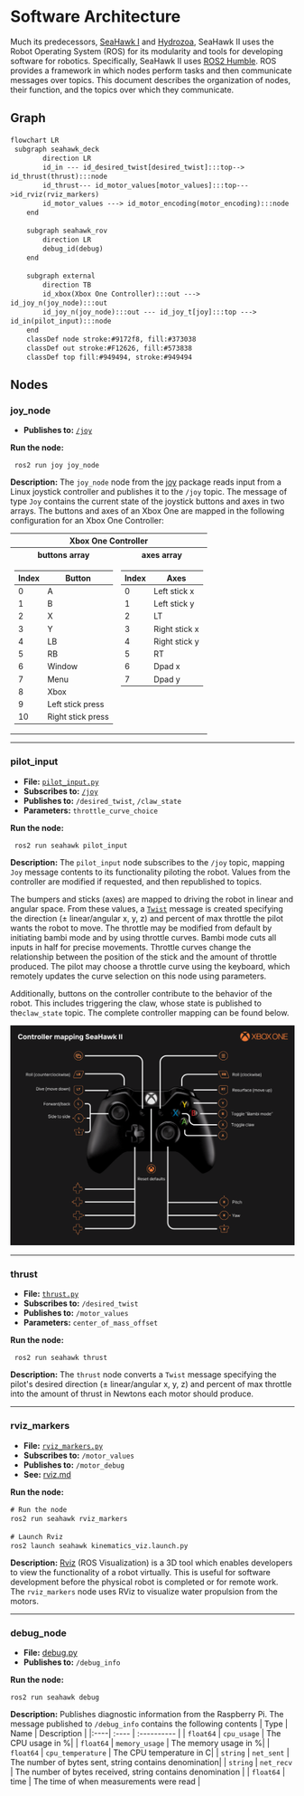 # Software Architecture
Much its predecessors, [SeaHawk I](https://github.com/CabrilloRoboticsClub/seahawk/releases/tag/MATEROV-2023) and [Hydrozoa](https://github.com/CabrilloRoboticsClub/cabrillo_rov_2022), SeaHawk II uses the Robot Operating System (ROS) for its modularity and tools for developing software for robotics. Specifically, SeaHawk II uses [ROS2 Humble](https://docs.ros.org/en/humble/index.html). ROS provides a framework in which nodes perform tasks and then communicate messages over topics. This document describes the organization of nodes, their function, and the topics over which they communicate.

## Graph
```mermaid
flowchart LR
 subgraph seahawk_deck
        direction LR
        id_in --- id_desired_twist[desired_twist]:::top--> id_thrust(thrust):::node
        id_thrust--- id_motor_values[motor_values]:::top--->id_rviz(rviz_markers)
        id_motor_values ---> id_motor_encoding(motor_encoding):::node
    end

    subgraph seahawk_rov
        direction LR
        debug_id(debug)
    end

    subgraph external
        direction TB
        id_xbox(Xbox One Controller):::out ---> id_joy_n(joy_node):::out
        id_joy_n(joy_node):::out --- id_joy_t[joy]:::top ---> id_in(pilot_input):::node
    end
    classDef node stroke:#9172f8, fill:#373038
    classDef out stroke:#F12626, fill:#573838
    classDef top fill:#949494, stroke:#949494
```

## Nodes

### joy_node
- **Publishes to:** [`/joy`](http://docs.ros.org/en/api/sensor_msgs/html/msg/Joy.html)

**Run the node:**
```console
 ros2 run joy joy_node
```

**Description:**
The `joy_node` node from the [joy](http://wiki.ros.org/joy) package reads input from a Linux joystick controller and publishes it to the `/joy` topic. The message of type `Joy` contains the current state of the joystick buttons and axes in two arrays. The buttons and axes of an Xbox One are mapped in the following configuration for an Xbox One Controller:

<table>
<tr><th colspan=2 style="text-align: center">Xbox One Controller</th></tr>
<tr><th style="text-align: center"> buttons array</th><th style="text-align: center">axes array</th></tr>
<tr><td>

| Index | Button | 
| ----- | ------ | 
| 0 | A | 
| 1 | B |
| 2 | X | as
| 3 | Y | 
| 4 | LB | 
| 5 | RB |
| 6 | Window | 
| 7 | Menu | 
| 8 | Xbox | 
| 9 | Left stick press | 
| 10 | Right stick press | 

</td><td valign="top">

| Index | Axes | 
| ----- | ---- | 
| 0 | Left stick x |
| 1 | Left stick y | 
| 2 | LT | 
| 3 | Right stick x | 
| 4 | Right stick y | 
| 5 | RT | 
| 6 | Dpad x | 
| 7 | Dpad y | 

</td></tr> <table>


---
### pilot_input
- **File:** [`pilot_input.py`](https://github.com/CabrilloRoboticsClub/seahawk/blob/main/src/seahawk/seahawk_deck/pilot_input.py)
- **Subscribes to:** [`/joy`](http://docs.ros.org/en/api/sensor_msgs/html/msg/Joy.html)
- **Publishes to:** `/desired_twist`, `/claw_state`
- **Parameters:** `throttle_curve_choice`

**Run the node:**
```console
 ros2 run seahawk pilot_input
```

**Description:** The `pilot_input` node subscribes to the `/joy` topic, mapping `Joy` message contents to its functionality piloting the robot. Values from the controller are modified if requested, and then republished to topics. 

The bumpers and sticks (axes) are mapped to driving the robot in linear and angular space. From these values, a [`Twist`](http://docs.ros.org/en/melodic/api/geometry_msgs/html/msg/Twist.html) message is created specifying the direction ($\pm$ linear/angular x, y, z) and percent of max throttle the pilot wants the robot to move. The throttle may be modified from default by initiating bambi mode and by using throttle curves. Bambi mode cuts all inputs in half for precise movements. Throttle curves change the relationship between the position of the stick and the amount of throttle produced. The pilot may choose a throttle curve using the keyboard, which remotely updates the curve selection on this node using parameters. 

Additionally, buttons on the controller contribute to the behavior of the robot. This includes triggering the claw, whose state is published to the`claw_state` topic. The complete controller mapping can be found below.

<img src="img/controller_map.png" width="700">

---
### thrust
- **File:** [`thrust.py`](https://github.com/CabrilloRoboticsClub/seahawk/blob/main/src/seahawk/seahawk_deck/thrust.py)
- **Subscribes to:** `/desired_twist`
- **Publishes to:** `/motor_values`
- **Parameters:** `center_of_mass_offset`

**Run the node:**
```console
 ros2 run seahawk thrust
```

**Description:** The `thrust` node converts a `Twist` message specifying the pilot's desired direction ($\pm$ linear/angular x, y, z) and percent of max throttle into the amount of thrust in Newtons each motor should produce.

---

### rviz_markers
- **File:** [`rviz_markers.py`](https://github.com/CabrilloRoboticsClub/seahawk/blob/architecture/src/seahawk/seahawk_deck/rviz_markers.py)
- **Subscribes to:** `/motor_values`
- **Publishes to:** `/motor_debug`
- **See:** [rviz.md](https://github.com/CabrilloRoboticsClub/seahawk/blob/architecture/doc/rviz.md)

**Run the node:**
```
# Run the node
ros2 run seahawk rviz_markers

# Launch Rviz
ros2 launch seahawk kinematics_viz.launch.py
```

**Description:** [Rviz](http://wiki.ros.org/rviz) (ROS Visualization) is a 3D tool which enables developers to view the functionality of a robot virtually. This is useful for software development before the physical robot is completed or for remote work. The `rviz_markers` node uses RViz to visualize water propulsion from the motors.

--- 

### debug_node
- **File:** [debug.py](https://github.com/CabrilloRoboticsClub/cabrillo_rov_2023/blob/main/src/seahawk/seahawk_rov/debug.py)
- **Publishes to:** `/debug_info`

**Run the node:**
```
ros2 run seahawk debug
```

**Description:** Publishes diagnostic information from the Raspberry Pi. The message published to `/debug_info` contains the following contents 
| Type | Name | Description | 
|:----| :---- | :---------- | 
| `float64` | `cpu_usage` | The CPU usage in %| 
| `float64` | `memory_usage` | The memory usage in %| 
| `float64` | `cpu_temperature` | The CPU temperature in C| 
| `string` | `net_sent` | The number of bytes sent, string contains denomination| 
| `string` | `net_recv` | The number of bytes received, string contains denomination | 
| `float64` | time | The time of when measurements were read | 

